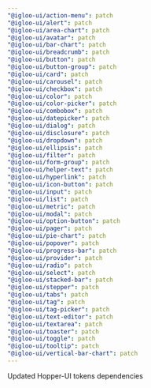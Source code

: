 ```yaml
---
"@igloo-ui/action-menu": patch
"@igloo-ui/alert": patch
"@igloo-ui/area-chart": patch
"@igloo-ui/avatar": patch
"@igloo-ui/bar-chart": patch
"@igloo-ui/breadcrumb": patch
"@igloo-ui/button": patch
"@igloo-ui/button-group": patch
"@igloo-ui/card": patch
"@igloo-ui/carousel": patch
"@igloo-ui/checkbox": patch
"@igloo-ui/color": patch
"@igloo-ui/color-picker": patch
"@igloo-ui/combobox": patch
"@igloo-ui/datepicker": patch
"@igloo-ui/dialog": patch
"@igloo-ui/disclosure": patch
"@igloo-ui/dropdown": patch
"@igloo-ui/ellipsis": patch
"@igloo-ui/filter": patch
"@igloo-ui/form-group": patch
"@igloo-ui/helper-text": patch
"@igloo-ui/hyperlink": patch
"@igloo-ui/icon-button": patch
"@igloo-ui/input": patch
"@igloo-ui/list": patch
"@igloo-ui/metric": patch
"@igloo-ui/modal": patch
"@igloo-ui/option-button": patch
"@igloo-ui/pager": patch
"@igloo-ui/pie-chart": patch
"@igloo-ui/popover": patch
"@igloo-ui/progress-bar": patch
"@igloo-ui/provider": patch
"@igloo-ui/radio": patch
"@igloo-ui/select": patch
"@igloo-ui/stacked-bar": patch
"@igloo-ui/stepper": patch
"@igloo-ui/tabs": patch
"@igloo-ui/tag": patch
"@igloo-ui/tag-picker": patch
"@igloo-ui/text-editor": patch
"@igloo-ui/textarea": patch
"@igloo-ui/toaster": patch
"@igloo-ui/toggle": patch
"@igloo-ui/tooltip": patch
"@igloo-ui/vertical-bar-chart": patch
---
```


Updated Hopper-UI tokens dependencies
